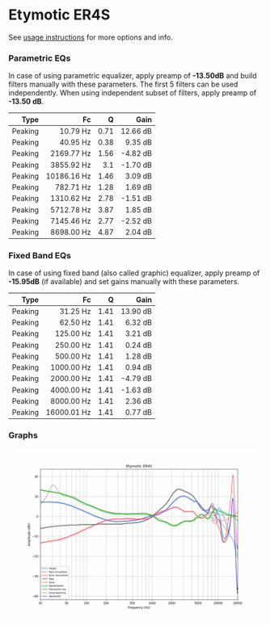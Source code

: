 # Etymotic ER4S
See [usage instructions](https://github.com/jaakkopasanen/AutoEq#usage) for more options and info.

### Parametric EQs
In case of using parametric equalizer, apply preamp of **-13.50dB** and build filters manually
with these parameters. The first 5 filters can be used independently.
When using independent subset of filters, apply preamp of **-13.50 dB**.

| Type    | Fc          |    Q | Gain     |
|--------:|------------:|-----:|---------:|
| Peaking | 10.79 Hz    | 0.71 | 12.66 dB |
| Peaking | 40.95 Hz    | 0.38 | 9.35 dB  |
| Peaking | 2169.77 Hz  | 1.56 | -4.82 dB |
| Peaking | 3855.92 Hz  | 3.1  | -1.70 dB |
| Peaking | 10186.16 Hz | 1.46 | 3.09 dB  |
| Peaking | 782.71 Hz   | 1.28 | 1.69 dB  |
| Peaking | 1310.62 Hz  | 2.78 | -1.51 dB |
| Peaking | 5712.78 Hz  | 3.87 | 1.85 dB  |
| Peaking | 7145.46 Hz  | 2.77 | -2.52 dB |
| Peaking | 8698.00 Hz  | 4.87 | 2.04 dB  |

### Fixed Band EQs
In case of using fixed band (also called graphic) equalizer, apply preamp of **-15.95dB**
(if available) and set gains manually with these parameters.

| Type    | Fc          |    Q | Gain     |
|--------:|------------:|-----:|---------:|
| Peaking | 31.25 Hz    | 1.41 | 13.90 dB |
| Peaking | 62.50 Hz    | 1.41 | 6.32 dB  |
| Peaking | 125.00 Hz   | 1.41 | 3.21 dB  |
| Peaking | 250.00 Hz   | 1.41 | 0.24 dB  |
| Peaking | 500.00 Hz   | 1.41 | 1.28 dB  |
| Peaking | 1000.00 Hz  | 1.41 | 0.94 dB  |
| Peaking | 2000.00 Hz  | 1.41 | -4.79 dB |
| Peaking | 4000.00 Hz  | 1.41 | -1.63 dB |
| Peaking | 8000.00 Hz  | 1.41 | 2.36 dB  |
| Peaking | 16000.01 Hz | 1.41 | 0.77 dB  |

### Graphs
![](./Etymotic%20ER4S.png)